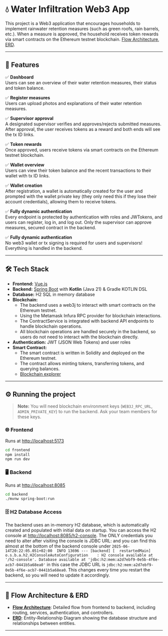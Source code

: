# 💧 Water Infiltration Web3 App

This project is a Web3 application that encourages households to implement rainwater retention measures (such as green roofs, rain barrels, etc.). When a measure is approved, the household receives token rewards via smart contracts on the Ethereum testnet blockchain. [Flow Architecture](FLOW_ARCHITECTURE.md), [ERD](ERD.md).

---

## 🚀 Features

✅ **Dashboard**  
Users can see an overview of their water retention measures, their status and token balance.

✅ **Register measures**  
Users can upload photos and explanations of their water retention measures.

✅ **Supervisor approval**  
A designated supervisor verifies and approves/rejects submitted measures. After approval, the user receives tokens as a reward and both ends will see the tx ID links.

✅ **Token rewards**  
Once approved, users receive tokens via smart contracts on the Ethereum testnet blockchain.

✅ **Wallet overview**  
Users can view their token balance and the recent transactions to their wallet with tx ID links.

✅ **Wallet creation**  
After registration, a wallet is automatically created for the user and prompted with the wallet private key (they only need this if they lose their account credentials), allowing them to receive tokens.

✅ **Fully dynamic authentication**  
Every endpoint is protected by authentication with roles and JWTokens, and users can register, log in, and log out. Only the supervisor can approve measures, secured contract in the backend.

✅ **Fully dynamic authentication**  
No web3 wallet or tx signing is required for users and supervisors! Everything is handled in the backend.

---

## 🛠️ Tech Stack

- **Frontend:** [Vue.js](https://vuejs.org/)
- **Backend:** [Spring Boot](https://spring.io/projects/spring-boot) with **Kotlin** (Java 21) & Gradle KOTLIN DSL
- **Database:** H2 SQL in memory database
- **Blockchain:**  
    - The backend uses a web3j to interact with smart contracts on the Ethereum testnet.
    - Using the Metamask Infura RPC provider for blockchain interactions.
    - The ContractService is integrated with backend API endpoints to handle blockchain operations.
    - All blockchain operations are handled securely in the backend, so users do not need to interact with the blockchain directly.
- **Authentication:** JWT (JSON Web Tokens) and user roles
- **Smart Contract:**  
    - The smart contract is written in Solidity and deployed on the Ethereum testnet.
    - The contract allows minting tokens, transferring tokens, and querying balances.
    - [Blockchain explorer](https://sepolia.etherscan.io/token/0x1e989dc25884a3a0c301d41af336e1efb615073e)
---

## ⚙️ Running the project
> **Note:** You will need blockchain environment keys (`WEB3J_RPC_URL`, `ADMIN_PRIVATE_KEY`) to run the backend. Ask your team members for these keys.


### 🌐 Frontend
Runs at [http://localhost:5173](http://localhost:5173)

```bash
cd frontend
npm install
npm run dev
```

### 🖥️ Backend
Runs at [http://localhost:8085](http://localhost:8085)

```bash
cd backend
./mvnw spring-boot:run
```

### 🗄️ H2 Database Access
The backend uses an in-memory H2 database, which is automatically created and populated with initial data on startup. You can access the H2 console at [http://localhost:8085/h2-console](http://localhost:8085/h2-console). The ONLY credentials you need to alter after visiting the console is JDBC URL: and you can find this almost at the bottom of the backend console under 
```2025-06-14T20:22:05.051+02:00  INFO 13696 --- [backend] [  restartedMain] o.s.b.a.h2.H2ConsoleAutoConfiguration    : H2 console available at '/h2-console'. Database available at 'jdbc:h2:mem:a2d7ebf9-0e5b-4f6e-acb7-0441b5a68ea0'``` in this case the JDBC URL is `jdbc:h2:mem:a2d7ebf9-0e5b-4f6e-acb7-0441b5a68ea0`. This changes every time you restart the backend, so you will need to update it accordingly.


---

## 🔗 Flow Architecture & ERD
- **[Flow Architecture](FLOW_ARCHITECTURE.md)**: Detailed flow from frontend to backend, including routing, services, authentication, and controllers.
- **[ERD](ERD.md)**: Entity-Relationship Diagram showing the database structure and relationships between entities.

---